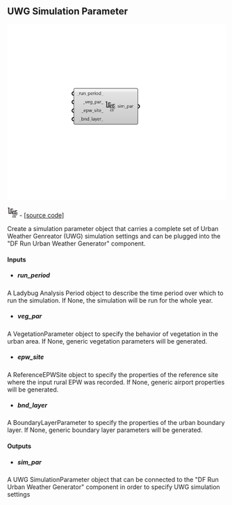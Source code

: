 ## UWG Simulation Parameter

![](../../images/components/UWG_Simulation_Parameter.png)

![](../../images/icons/UWG_Simulation_Parameter.png) - [[source code]](https://github.com/ladybug-tools/dragonfly-grasshopper/blob/master/dragonfly_grasshopper/src//DF%20UWG%20Simulation%20Parameter.py)


Create a simulation parameter object that carries a complete set of Urban Weather Genreator (UWG) simulation settings and can be plugged into the "DF Run Urban Weather Generator" component. 



#### Inputs
* ##### run_period 
A Ladybug Analysis Period object to describe the time period over which to run the simulation. If None, the simulation will be run for the whole year. 
* ##### veg_par 
A VegetationParameter object to specify the behavior of vegetation in the urban area. If None, generic vegetation parameters will be generated. 
* ##### epw_site 
A ReferenceEPWSite object to specify the properties of the reference site where the input rural EPW was recorded. If None, generic airport properties will be generated. 
* ##### bnd_layer 
A BoundaryLayerParameter to specify the properties of the urban boundary layer. If None, generic boundary layer parameters will be generated. 

#### Outputs
* ##### sim_par
A UWG SimulationParameter object that can be connected to the "DF Run Urban Weather Generator" component in order to specify UWG simulation settings 